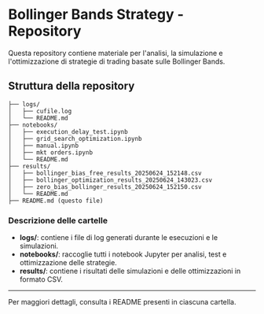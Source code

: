 # Bollinger Bands Strategy - Repository

Questa repository contiene materiale per l'analisi, la simulazione e l'ottimizzazione di strategie di trading basate sulle Bollinger Bands.

## Struttura della repository

```
├── logs/
│   ├── cufile.log
│   └── README.md
├── notebooks/
│   ├── execution_delay_test.ipynb
│   ├── grid_search_optimization.ipynb
│   ├── manual.ipynb
│   ├── mkt orders.ipynb
│   └── README.md
├── results/
│   ├── bollinger_bias_free_results_20250624_152148.csv
│   ├── bollinger_optimization_results_20250624_143023.csv
│   ├── zero_bias_bollinger_results_20250624_152150.csv
│   └── README.md
├── README.md (questo file)
```

### Descrizione delle cartelle
- **logs/**: contiene i file di log generati durante le esecuzioni e le simulazioni.
- **notebooks/**: raccoglie tutti i notebook Jupyter per analisi, test e ottimizzazione delle strategie.
- **results/**: contiene i risultati delle simulazioni e delle ottimizzazioni in formato CSV.

---

Per maggiori dettagli, consulta i README presenti in ciascuna cartella.
